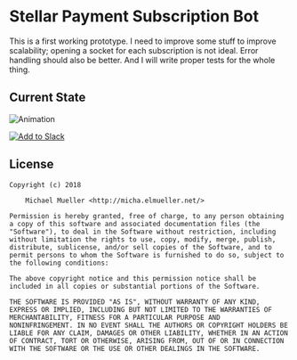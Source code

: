 # Stellar Payment Subscription Bot

This is a first working prototype. I need to improve some stuff
to improve scalability; opening a socket for each subscription
is not ideal. Error handling should also be better.
And I will write proper tests for the whole thing.


## Current State

![Animation](https://github.com/cmichi/stellar-slack-subscriptions/raw/master/images/animation.gif)

[![Add to Slack](https://platform.slack-edge.com/img/add_to_slack.png)](https://slack.com/oauth/authorize?scope=commands,bot&client_id=308656001463.308680541383)


## License

	Copyright (c) 2018

		Michael Mueller <http://micha.elmueller.net/>

	Permission is hereby granted, free of charge, to any person obtaining
	a copy of this software and associated documentation files (the
	"Software"), to deal in the Software without restriction, including
	without limitation the rights to use, copy, modify, merge, publish,
	distribute, sublicense, and/or sell copies of the Software, and to
	permit persons to whom the Software is furnished to do so, subject to
	the following conditions:

	The above copyright notice and this permission notice shall be
	included in all copies or substantial portions of the Software.

	THE SOFTWARE IS PROVIDED "AS IS", WITHOUT WARRANTY OF ANY KIND,
	EXPRESS OR IMPLIED, INCLUDING BUT NOT LIMITED TO THE WARRANTIES OF
	MERCHANTABILITY, FITNESS FOR A PARTICULAR PURPOSE AND
	NONINFRINGEMENT. IN NO EVENT SHALL THE AUTHORS OR COPYRIGHT HOLDERS BE
	LIABLE FOR ANY CLAIM, DAMAGES OR OTHER LIABILITY, WHETHER IN AN ACTION
	OF CONTRACT, TORT OR OTHERWISE, ARISING FROM, OUT OF OR IN CONNECTION
	WITH THE SOFTWARE OR THE USE OR OTHER DEALINGS IN THE SOFTWARE.
